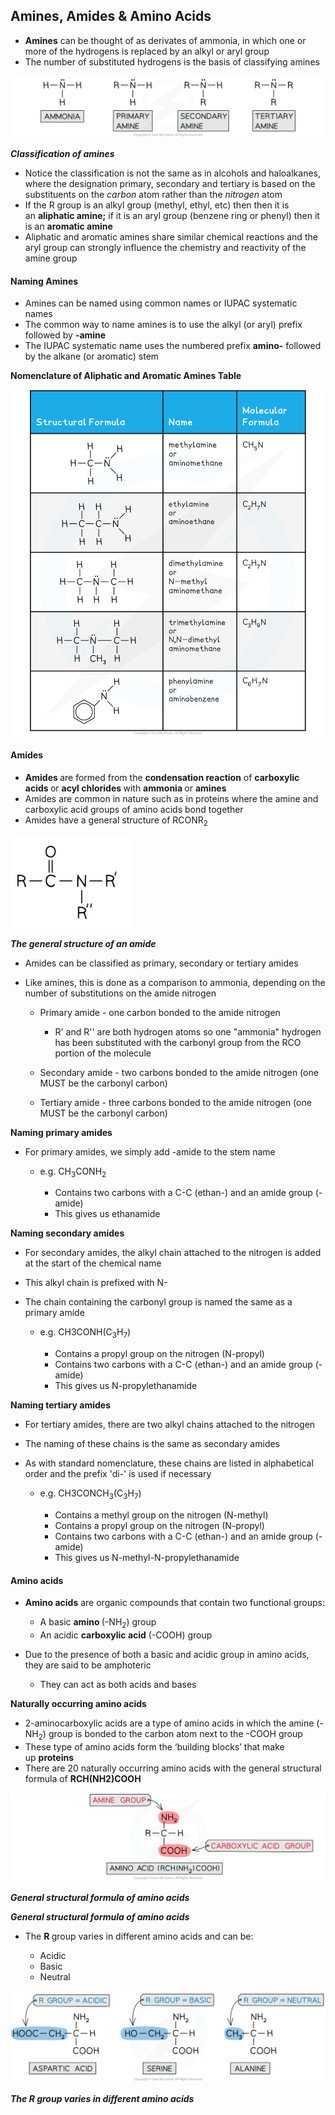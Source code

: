 Amines, Amides & Amino Acids
----------------------------

* <b>Amines</b> can be thought of as derivates of ammonia, in which one or more of the hydrogens is replaced by an alkyl or aryl group
* The number of substituted hydrogens is the basis of classifying amines

![Amine Classification, downloadable AS & A Level Chemistry revision notes](7.5.1-Amine-Classification.png)

<i><b>Classification of amines</b></i>

* Notice the classification is not the same as in alcohols and haloalkanes, where the designation primary, secondary and tertiary is based on the substituents on the <i>carbon</i> atom rather than the <i>nitrogen</i> atom
* If the R group is an alkyl group (methyl, ethyl, etc) then then it is an <b>aliphatic amine;</b> if it is an aryl group (benzene ring or phenyl) then it is an <b>aromatic amine</b>
* Aliphatic and aromatic amines share similar chemical reactions and the aryl group can strongly influence the chemistry and reactivity of the amine group

#### Naming Amines

* Amines can be named using common names or IUPAC systematic names
* The common way to name amines is to use the alkyl (or aryl) prefix followed by <b>-amine</b>
* The IUPAC systematic name uses the numbered prefix <b>amino-</b> followed by the alkane (or aromatic) stem

<b>Nomenclature of Aliphatic and Aromatic Amines Table</b>

![Amines Nomenclature Table, downloadable AS & A Level Chemistry revision notes](7.5.1-Amines-Nomenclature-Table.png)

#### Amides

* <b>Amides </b>are formed from the <b>condensation reaction</b> of <b>carboxylic acids </b>or <b>acyl chlorides </b>with <b>ammonia </b>or <b>amines</b>
* Amides are common in nature such as in proteins where the amine and carboxylic acid groups of amino acids bond together
* Amides have a general structure of RCONR<sub>2</sub>

![general-amide-structure](general-amide-structure.PNG)

<i><b>The general structure of an amide</b></i>

* Amides can be classified as primary, secondary or tertiary amides
* Like amines, this is done as a comparison to ammonia, depending on the number of substitutions on the amide nitrogen

  + Primary amide - one carbon bonded to the amide nitrogen

    - R' and R'' are both hydrogen atoms so one "ammonia" hydrogen has been substituted with the carbonyl group from the RCO portion of the molecule
  + Secondary amide - two carbons bonded to the amide nitrogen (one MUST be the carbonyl carbon)
  + Tertiary amide - three carbons bonded to the amide nitrogen (one MUST be the carbonyl carbon)

<b>Naming primary amides</b>

* For primary amides, we simply add -amide to the stem name

  + e.g. CH<sub>3</sub>CONH<sub>2</sub>

    - Contains two carbons with a C-C (ethan-) and an amide group (-amide)
    - This gives us ethanamide

<b>Naming secondary amides</b>

* For secondary amides, the alkyl chain attached to the nitrogen is added at the start of the chemical name
* This alkyl chain is prefixed with N-
* The chain containing the carbonyl group is named the same as a primary amide

  + e.g. CH3CONH(C<sub>3</sub>H<sub>7</sub>)

    - Contains a propyl group on the nitrogen (N-propyl)
    - Contains two carbons with a C-C (ethan-) and an amide group (-amide)
    - This gives us N-propylethanamide

<b>Naming tertiary amides</b>

* For tertiary amides, there are two alkyl chains attached to the nitrogen
* The naming of these chains is the same as secondary amides
* As with standard nomenclature, these chains are listed in alphabetical order and the prefix 'di-' is used if necessary

  + e.g. CH3CONCH<sub>3</sub>(C<sub>3</sub>H<sub>7</sub>)

    - Contains a methyl group on the nitrogen (N-methyl)
    - Contains a propyl group on the nitrogen (N-propyl)
    - Contains two carbons with a C-C (ethan-) and an amide group (-amide)
    - This gives us N-methyl-N-propylethanamide

#### Amino acids

* <b>Amino acids</b> are organic compounds that contain two functional groups:

  + A basic <b>amino </b>(-NH<sub>2</sub>) group
  + An acidic <b>carboxylic acid</b> (-COOH) group
* Due to the presence of both a basic and acidic group in amino acids, they are said to be amphoteric

  + They can act as both acids and bases

<b>Naturally occurring amino acids</b>

* 2-aminocarboxylic acids are a type of amino acids in which the amine (-NH<sub>2</sub>) group is bonded to the carbon atom next to the -COOH group
* These type of amino acids form the ‘building blocks’ that make up <b>proteins</b>
* There are 20 naturally occurring amino acids with the general structural formula of <b>RCH(NH2)COOH</b>

![Nitrogen Compounds - General Structural Formula of Amino Acids, downloadable AS & A Level Chemistry revision notes](7.6-Nitrogen-Compounds-General-Structural-Formula-of-Amino-Acids.png)

<i><b>General structural formula of amino acids</b></i>

<i><b>General structural formula of amino acids</b></i>

* The <b>R </b>group varies in different amino acids and can be:

  + Acidic
  + Basic
  + Neutral

![Nitrogen Compounds - Different Types of Amino Acids, downloadable AS & A Level Chemistry revision notes](7.6-Nitrogen-Compounds-Different-Types-of-Amino-Acids.png)

<i><b>The R group varies in different amino acids</b></i>